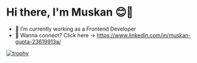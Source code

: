 # Hi there, I'm Muskan &#128522;👋

- 🔭 I’m currently working as a Frontend Developer
- 🌱 Wanna connect? Click here -> https://www.linkedin.com/in/muskan-gupta-23619913a/

[![trophy](https://github-profile-trophy.vercel.app/?username=muskangupta427&theme=flat&margin-w=15&margin-h=15)](https://github.com/ryo-ma/github-profile-trophy)

